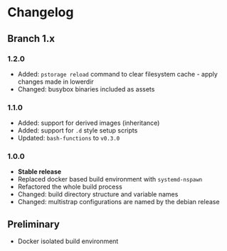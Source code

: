 Changelog
============================

Branch 1.x
---------------------------

### 1.2.0 ###

* Added: `pstorage reload` command to clear filesystem cache - apply changes made in lowerdir
* Changed: busybox binaries included as assets

### 1.1.0 ###

* Added: support for derived images (inheritance)
* Added: support for `.d` style setup scripts
* Updated: `bash-functions` to `v0.3.0`

### 1.0.0 ###

* **Stable release**
* Replaced docker based build environment with `systemd-nspawn`
* Refactored the whole build process
* Changed: build directory structure and variable names
* Changed: multistrap configurations are named by the debian release

Preliminary
---------------------------

* Docker isolated build environment
